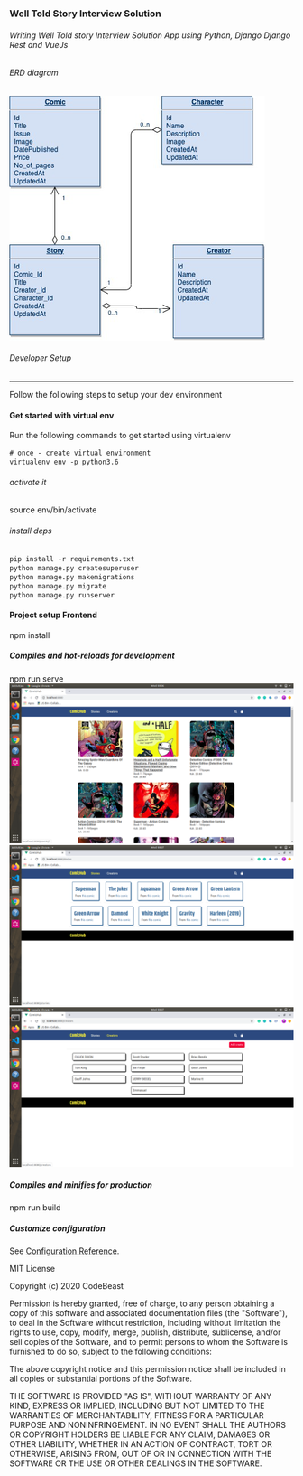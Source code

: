 ### Well Told Story Interview Solution
###### Writing Well Told story Interview Solution App using Python, Django  Django Rest and VueJs
###### ERD diagram
![alt text](img/comic.png "ERD Diagram")
###### Developer Setup
-------------------------------
Follow the following steps to setup your  dev environment
#### Get started with virtual env
Run the following commands to get started using virtualenv
``` shell
# once - create virtual environment
virtualenv env -p python3.6
```
###### activate it
source env/bin/activate

###### install deps
```
pip install -r requirements.txt
python manage.py createsuperuser
python manage.py makemigrations
python manage.py migrate
python manage.py runserver

```
#### Project setup Frontend
npm install

##### Compiles and hot-reloads for development
npm run serve
![alt text](img/1.png "Description goes here")
![alt text](img/2.png "Description goes here")
![alt text](img/3.png "Description goes here")

##### Compiles and minifies for production
npm run build
##### Customize configuration
See [Configuration Reference](https://cli.vuejs.org/config/).



MIT License

Copyright (c) 2020 CodeBeast

Permission is hereby granted, free of charge, to any person obtaining a copy
of this software and associated documentation files (the "Software"), to deal
in the Software without restriction, including without limitation the rights
to use, copy, modify, merge, publish, distribute, sublicense, and/or sell
copies of the Software, and to permit persons to whom the Software is
furnished to do so, subject to the following conditions:

The above copyright notice and this permission notice shall be included in all
copies or substantial portions of the Software.

THE SOFTWARE IS PROVIDED "AS IS", WITHOUT WARRANTY OF ANY KIND, EXPRESS OR
IMPLIED, INCLUDING BUT NOT LIMITED TO THE WARRANTIES OF MERCHANTABILITY,
FITNESS FOR A PARTICULAR PURPOSE AND NONINFRINGEMENT. IN NO EVENT SHALL THE
AUTHORS OR COPYRIGHT HOLDERS BE LIABLE FOR ANY CLAIM, DAMAGES OR OTHER
LIABILITY, WHETHER IN AN ACTION OF CONTRACT, TORT OR OTHERWISE, ARISING FROM,
OUT OF OR IN CONNECTION WITH THE SOFTWARE OR THE USE OR OTHER DEALINGS IN THE
SOFTWARE.








 
